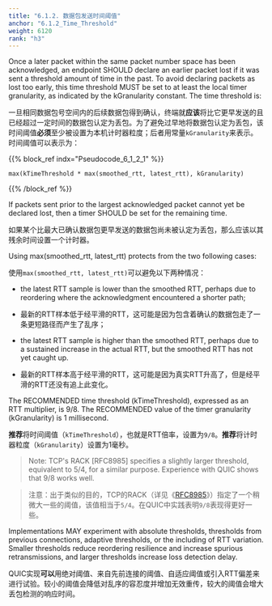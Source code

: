 ```yaml
---
title: "6.1.2. 数据包发送时间阈值"
anchor: "6.1.2_Time_Threshold"
weight: 6120
rank: "h3"
---
```


Once a later packet within the same packet number space has been acknowledged, an endpoint SHOULD declare an earlier packet lost if it was sent a threshold amount of time in the past. To avoid declaring packets as lost too early, this time threshold MUST be set to at least the local timer granularity, as indicated by the kGranularity constant. The time threshold is:

一旦相同数据包号空间内的后续数据包得到确认，终端就**应该**将比它更早发送的且已经超过一定时间的数据包认定为丢包。为了避免过早地将数据包认定为丢包，该时间阈值**必须**至少被设置为本机计时器粒度；后者用常量`kGranularity`来表示。时间阈值可以表示为：

{{% block_ref
indx="Pseudocode_6_1_2_1" %}}

```
max(kTimeThreshold * max(smoothed_rtt, latest_rtt), kGranularity)
```

{{% /block_ref %}}

If packets sent prior to the largest acknowledged packet cannot yet be declared lost, then a timer SHOULD be set for the remaining time.

如果某个比最大已确认数据包更早发送的数据包尚未被认定为丢包，那么应该以其残余时间设置一个计时器。

Using max(smoothed_rtt, latest_rtt) protects from the two following cases:

使用`max(smoothed_rtt, latest_rtt)`可以避免以下两种情况：

* the latest RTT sample is lower than the smoothed RTT, perhaps due to reordering where the acknowledgment encountered a shorter path;

* 最新的RTT样本低于经平滑的RTT，这可能是因为包含着确认的数据包走了一条更短路径而产生了乱序；

* the latest RTT sample is higher than the smoothed RTT, perhaps due to a sustained increase in the actual RTT, but the smoothed RTT has not yet caught up.

* 最新的RTT样本高于经平滑的RTT，这可能是因为真实RTT升高了，但是经平滑的RTT还没有追上此变化。

The RECOMMENDED time threshold (kTimeThreshold), expressed as an RTT multiplier, is 9/8. The RECOMMENDED value of the timer granularity (kGranularity) is 1 millisecond.

**推荐**将时间阈值（`kTimeThreshold`），也就是RTT倍率，设置为`9/8`。**推荐**将计时器粒度（`kGranularity`）设置为1毫秒。

> Note: TCP's RACK [RFC8985] specifies a slightly larger threshold, equivalent to 5/4, for a similar purpose. Experience with QUIC shows that 9/8 works well.

> 注意：出于类似的目的，TCP的RACK（详见《[RFC8985]()》）指定了一个稍微大一些的阈值，该值相当于`5/4`。在QUIC中实践表明`9/8`表现得更好一些。

Implementations MAY experiment with absolute thresholds, thresholds from previous connections, adaptive thresholds, or the including of RTT variation. Smaller thresholds reduce reordering resilience and increase spurious retransmissions, and larger thresholds increase loss detection delay.

QUIC实现**可以**用绝对阈值、来自先前连接的阈值、自适应阈值或引入RTT偏差来进行试验。较小的阈值会降低对乱序的容忍度并增加无效重传，较大的阈值会增大丢包检测的响应时间。
